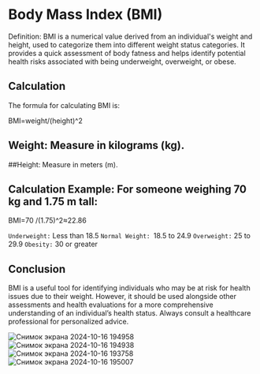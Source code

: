 # Body Mass Index (BMI)
Definition: BMI is a numerical value derived from an individual's weight and height, used to categorize them into different weight status categories. It provides a quick assessment of body fatness and helps identify potential health risks associated with being underweight, overweight, or obese.

## Calculation
The formula for calculating BMI is:

BMI=weight/(height)^2

## Weight: Measure in kilograms (kg).
##Height: Measure in meters (m).
## Calculation Example: For someone weighing 70 kg and 1.75 m tall:
BMI=70 /(1.75)^2≈22.86

``Underweight:`` Less than 18.5
``Normal Weight: ``18.5 to 24.9
``Overweight:`` 25 to 29.9
``Obesity:`` 30 or greater

## Conclusion 
BMI is a useful tool for identifying individuals who may be at risk for health issues due to their weight. 
However, it should be used alongside other assessments and health evaluations for a more comprehensive understanding of an individual’s health status.
Always consult a healthcare professional for personalized advice.

![Снимок экрана 2024-10-16 194958](https://github.com/user-attachments/assets/6e22a057-29cc-44ff-94f4-a3b597298c1c)
![Снимок экрана 2024-10-16 194938](https://github.com/user-attachments/assets/60e5b9e9-5810-4484-a3a8-935d2262bd2e)
![Снимок экрана 2024-10-16 193758](https://github.com/user-attachments/assets/c5795688-b4e7-499d-958d-b0fd62a8fab8)
![Снимок экрана 2024-10-16 195007](https://github.com/user-attachments/assets/832c4c7e-e0e4-4696-aece-2f188f6af5e9)

